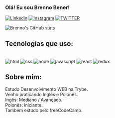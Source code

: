 ### Olá! Eu sou Brenno Bener!

<a target="_blank" >[![Linkedin](https://img.shields.io/badge/LinkedIn-0077B5?style=for-the-badge&logo=linkedin&logoColor=white)](https://www.linkedin.com/in/brenno-bener-oliveira-246124162/)<a/>
[![Instagram](https://img.shields.io/badge/Instagram-E4405F?style=for-the-badge&logo=instagram&logoColor=white)](https://www.instagram.com/brenno_bener/)
[![TWITTER](https://img.shields.io/badge/Twitter-1DA1F2?style=for-the-badge&logo=twitter&logoColor=white)](https://twitter.com/BrennoBBener)

![Brenno's GitHub stats](https://github-readme-stats.vercel.app/api?username=BrennoBener&show_icons=true&theme=merko)

## Tecnologias que uso:
<div style="display: inline_block"> <br/> 
  <img alt="html" src="https://img.shields.io/badge/HTML-239120?style=for-the-badge&logo=html5&logoColor=white" align="center" />
  <img alt="css" src="https://img.shields.io/badge/CSS-239120?&style=for-the-badge&logo=css3&logoColor=white" align="center" />
  <img alt="node" src="https://img.shields.io/badge/Node.js-43853D?style=for-the-badge&logo=node.js&logoColor=white" align="center" />
  <img alt="javascript" src="https://img.shields.io/badge/JavaScript-F7DF1E?style=for-the-badge&logo=javascript&logoColor=black" align="center" />
  <img alt="react" src="https://img.shields.io/badge/React-20232A?style=for-the-badge&logo=react&logoColor=61DAFB" align="center" />
  <img alt="redux" src="https://img.shields.io/badge/Redux-593D88?style=for-the-badge&logo=redux&logoColor=white" align="center" />
</div>



## Sobre mim:
Estudo Desenvolvimento WEB na Trybe. <br>
Venho praticando Inglês e Polonês. <br>
Ingês: Mediano / Avançaco. <br>
Polonês: iniciante. <br>
Também estudo pelo freeCodeCamp.
